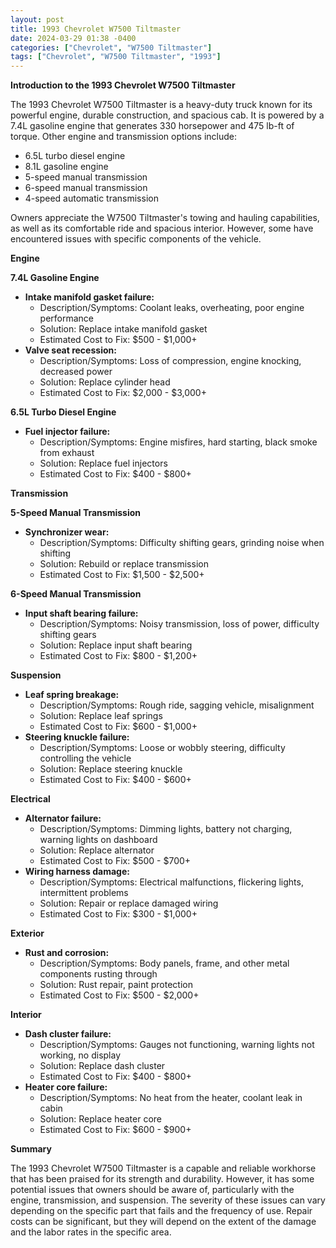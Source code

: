 ```yaml
---
layout: post
title: 1993 Chevrolet W7500 Tiltmaster
date: 2024-03-29 01:38 -0400
categories: ["Chevrolet", "W7500 Tiltmaster"]
tags: ["Chevrolet", "W7500 Tiltmaster", "1993"]
---
```

**Introduction to the 1993 Chevrolet W7500 Tiltmaster**

The 1993 Chevrolet W7500 Tiltmaster is a heavy-duty truck known for its powerful engine, durable construction, and spacious cab. It is powered by a 7.4L gasoline engine that generates 330 horsepower and 475 lb-ft of torque. Other engine and transmission options include:

- 6.5L turbo diesel engine
- 8.1L gasoline engine
- 5-speed manual transmission
- 6-speed manual transmission
- 4-speed automatic transmission

Owners appreciate the W7500 Tiltmaster's towing and hauling capabilities, as well as its comfortable ride and spacious interior. However, some have encountered issues with specific components of the vehicle.

**Engine**

**7.4L Gasoline Engine**

* **Intake manifold gasket failure:**
    - Description/Symptoms: Coolant leaks, overheating, poor engine performance
    - Solution: Replace intake manifold gasket
    - Estimated Cost to Fix: $500 - $1,000+
* **Valve seat recession:**
    - Description/Symptoms: Loss of compression, engine knocking, decreased power
    - Solution: Replace cylinder head
    - Estimated Cost to Fix: $2,000 - $3,000+

**6.5L Turbo Diesel Engine**

* **Fuel injector failure:**
    - Description/Symptoms: Engine misfires, hard starting, black smoke from exhaust
    - Solution: Replace fuel injectors
    - Estimated Cost to Fix: $400 - $800+

**Transmission**

**5-Speed Manual Transmission**

* **Synchronizer wear:**
    - Description/Symptoms: Difficulty shifting gears, grinding noise when shifting
    - Solution: Rebuild or replace transmission
    - Estimated Cost to Fix: $1,500 - $2,500+

**6-Speed Manual Transmission**

* **Input shaft bearing failure:**
    - Description/Symptoms: Noisy transmission, loss of power, difficulty shifting gears
    - Solution: Replace input shaft bearing
    - Estimated Cost to Fix: $800 - $1,200+

**Suspension**

* **Leaf spring breakage:**
    - Description/Symptoms: Rough ride, sagging vehicle, misalignment
    - Solution: Replace leaf springs
    - Estimated Cost to Fix: $600 - $1,000+
* **Steering knuckle failure:**
    - Description/Symptoms: Loose or wobbly steering, difficulty controlling the vehicle
    - Solution: Replace steering knuckle
    - Estimated Cost to Fix: $400 - $600+

**Electrical**

* **Alternator failure:**
    - Description/Symptoms: Dimming lights, battery not charging, warning lights on dashboard
    - Solution: Replace alternator
    - Estimated Cost to Fix: $500 - $700+
* **Wiring harness damage:**
    - Description/Symptoms: Electrical malfunctions, flickering lights, intermittent problems
    - Solution: Repair or replace damaged wiring
    - Estimated Cost to Fix: $300 - $1,000+

**Exterior**

* **Rust and corrosion:**
    - Description/Symptoms: Body panels, frame, and other metal components rusting through
    - Solution: Rust repair, paint protection
    - Estimated Cost to Fix: $500 - $2,000+

**Interior**

* **Dash cluster failure:**
    - Description/Symptoms: Gauges not functioning, warning lights not working, no display
    - Solution: Replace dash cluster
    - Estimated Cost to Fix: $400 - $800+
* **Heater core failure:**
    - Description/Symptoms: No heat from the heater, coolant leak in cabin
    - Solution: Replace heater core
    - Estimated Cost to Fix: $600 - $900+

**Summary**

The 1993 Chevrolet W7500 Tiltmaster is a capable and reliable workhorse that has been praised for its strength and durability. However, it has some potential issues that owners should be aware of, particularly with the engine, transmission, and suspension. The severity of these issues can vary depending on the specific part that fails and the frequency of use. Repair costs can be significant, but they will depend on the extent of the damage and the labor rates in the specific area.
